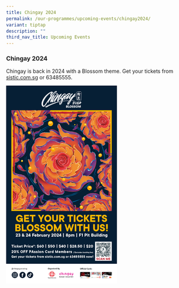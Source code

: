 ```yaml
---
title: Chingay 2024
permalink: /our-programmes/upcoming-events/chingay2024/
variant: tiptap
description: ""
third_nav_title: Upcoming Events
---
```

<h3><strong>Chingay 2024</strong></h3><p>Chingay is back in 2024 with a Blossom theme. Get your tickets from <a href="http://sistic.com.sg" rel="noopener noreferrer nofollow" target="_blank">sistic.com.sg</a> or 63485555.</p><div class="isomer-image-wrapper"><img style="width: 60%;" height="auto" width="100%" alt="" src="/images/Chingay_2024_Poster.jpg"></div><p></p>